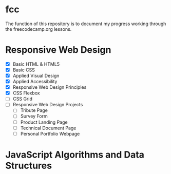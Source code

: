 # fcc
The function of this repository is to document my progress working through the freecodecamp.org lessons.
# Responsive Web Design
- [x] Basic HTML & HTML5
- [x] Basic CSS
- [x] Applied Visual Design
- [x] Applied Accessibility
- [x] Responsive Web Design Principles
- [x] CSS Flexbox
- [ ] CSS Grid
- [ ] Responsive Web Design Projects
  - [ ] Tribute Page
  - [ ] Survey Form
  - [ ] Product Landing Page
  - [ ] Technical Document Page
  - [ ] Personal Portfolio Webpage
  
# JavaScript Algorithms and Data Structures

